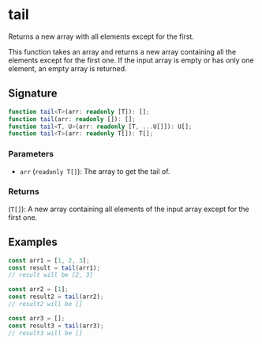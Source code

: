 # tail

Returns a new array with all elements except for the first.

This function takes an array and returns a new array containing all the elements except for the first one. If the input array is empty or has only one element, an empty array is returned.

## Signature

```typescript
function tail<T>(arr: readonly [T]): [];
function tail(arr: readonly []): [];
function tail<T, U>(arr: readonly [T, ...U[]]): U[];
function tail<T>(arr: readonly T[]): T[];
```

### Parameters

- `arr` (`readonly T[]`): The array to get the tail of.

### Returns

(`T[]`): A new array containing all elements of the input array except for the first one.

## Examples

```typescript
const arr1 = [1, 2, 3];
const result = tail(arr1);
// result will be [2, 3]

const arr2 = [1];
const result2 = tail(arr2);
// result2 will be []

const arr3 = [];
const result3 = tail(arr3);
// result3 will be []
```
